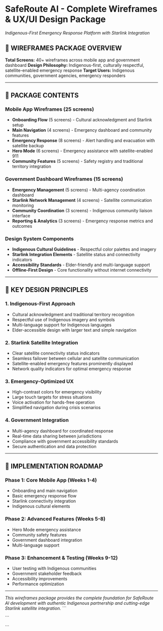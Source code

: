 # SafeRoute AI - Complete Wireframes & UX/UI Design Package
*Indigenous-First Emergency Response Platform with Starlink Integration*

## 📱 **WIREFRAMES PACKAGE OVERVIEW**

**Total Screens:** 40+ wireframes across mobile app and government dashboard
**Design Philosophy:** Indigenous-first, culturally respectful, satellite-enabled emergency response
**Target Users:** Indigenous communities, government agencies, emergency responders

---

## 📁 **PACKAGE CONTENTS**

### **Mobile App Wireframes (25 screens)**
- **Onboarding Flow** (5 screens) - Cultural acknowledgment and Starlink setup
- **Main Navigation** (4 screens) - Emergency dashboard and community features
- **Emergency Response** (8 screens) - Alert handling and evacuation with satellite backup
- **Hero Mode** (6 screens) - Emergency assistance with satellite-enabled 911
- **Community Features** (5 screens) - Safety registry and traditional territory integration

### **Government Dashboard Wireframes (15 screens)**
- **Emergency Management** (5 screens) - Multi-agency coordination dashboard
- **Starlink Network Management** (4 screens) - Satellite communication monitoring
- **Community Coordination** (3 screens) - Indigenous community liaison interface
- **Reporting & Analytics** (3 screens) - Emergency response metrics and outcomes

### **Design System Components**
- **Indigenous Cultural Guidelines** - Respectful color palettes and imagery
- **Starlink Integration Elements** - Satellite status and connectivity indicators
- **Accessibility Standards** - Elder-friendly and multi-language support
- **Offline-First Design** - Core functionality without internet connectivity

---

## 🎯 **KEY DESIGN PRINCIPLES**

### **1. Indigenous-First Approach**
- Cultural acknowledgment and traditional territory recognition
- Respectful use of Indigenous imagery and symbols
- Multi-language support for Indigenous languages
- Elder-accessible design with larger text and simple navigation

### **2. Starlink Satellite Integration**
- Clear satellite connectivity status indicators
- Seamless failover between cellular and satellite communication
- Satellite-enabled emergency features prominently displayed
- Network quality indicators for optimal emergency response

### **3. Emergency-Optimized UX**
- High-contrast colors for emergency visibility
- Large touch targets for stress situations
- Voice activation for hands-free operation
- Simplified navigation during crisis scenarios

### **4. Government Integration**
- Multi-agency dashboard for coordinated response
- Real-time data sharing between jurisdictions
- Compliance with government accessibility standards
- Secure authentication and data protection

---

## 🚀 **IMPLEMENTATION ROADMAP**

### **Phase 1: Core Mobile App (Weeks 1-4)**
- Onboarding and main navigation
- Basic emergency response flow
- Starlink connectivity integration
- Indigenous cultural elements

### **Phase 2: Advanced Features (Weeks 5-8)**
- Hero Mode emergency assistance
- Community safety features
- Government dashboard integration
- Multi-language support

### **Phase 3: Enhancement & Testing (Weeks 9-12)**
- User testing with Indigenous communities
- Government stakeholder feedback
- Accessibility improvements
- Performance optimization

---

*This wireframes package provides the complete foundation for SafeRoute AI development with authentic Indigenous partnership and cutting-edge Starlink satellite integration.*
\`\`\`

\`\`\`


\`\`\`
